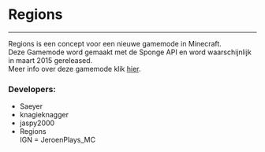 Regions
=======
<hr>
  
Regions is een concept voor een nieuwe gamemode in Minecraft.<br/>
Deze Gamemode word gemaakt met de Sponge API en word waarschijnlijk in maart 2015 gereleased.<br/>
Meer info over deze gamemode klik <a href = "http://minecraftforum.nl/index.php/topic,50047.0.html">hier<a>.<br/>
<h3>Developers:</h3>
<ul>
<li>Saeyer<br/>
<li>knagieknagger<br/> 
<li> jaspy2000 <br/>
<li> Regions<br/>
    IGN = JeroenPlays_MC
<ul>


